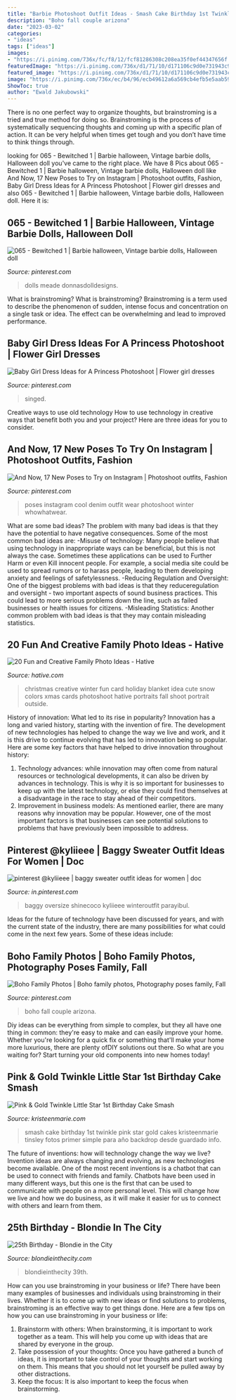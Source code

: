 ```yaml
---
title: "Barbie Photoshoot Outfit Ideas - Smash Cake Birthday 1st Twinkle Pink Star Gold Cakes Kristeenmarie Tinsley Fotos Primer Simple Para Año Backdrop Desde Guardado Info"
description: "Boho fall couple arizona"
date: "2023-03-02"
categories:
- "ideas"
tags: ["ideas"]
images:
- "https://i.pinimg.com/736x/fc/f8/12/fcf81286308c208ea35f0ef44347656f.jpg"
featuredImage: "https://i.pinimg.com/736x/d1/71/10/d171106c9d0e731943c92f4b5cc96f23.jpg"
featured_image: "https://i.pinimg.com/736x/d1/71/10/d171106c9d0e731943c92f4b5cc96f23.jpg"
image: "https://i.pinimg.com/736x/ec/b4/96/ecb49612a6a569cb4efb5e5aab59c01a.jpg"
ShowToc: true
author: "Ewald Jakubowski"
---
```



There is no one perfect way to organize thoughts, but brainstroming is a tried and true method for doing so. Brainstroming is the process of systematically sequencing thoughts and coming up with a specific plan of action. It can be very helpful when times get tough and you don’t have time to think things through.

	

		
looking for 065 - Bewitched 1 | Barbie halloween, Vintage barbie dolls, Halloween doll you've came to the right place. We have 8 Pics about 065 - Bewitched 1 | Barbie halloween, Vintage barbie dolls, Halloween doll like And Now, 17 New Poses to Try on Instagram | Photoshoot outfits, Fashion, Baby Girl Dress Ideas for A Princess Photoshoot | Flower girl dresses and also 065 - Bewitched 1 | Barbie halloween, Vintage barbie dolls, Halloween doll. Here it is:
		
    
## 065 - Bewitched 1 | Barbie Halloween, Vintage Barbie Dolls, Halloween Doll

<img loading=lazy src="https://i.pinimg.com/736x/e5/23/ef/e523ef60dd8cec53eb7e2763be93ee57.jpg" onerror="this.onerror=null;this.src='https://tse1.mm.bing.net/th?id=OIP.G25M2xeUZJlURT5Q6yDvEQAAAA&amp;pid=15.1';" alt="065 - Bewitched 1 | Barbie halloween, Vintage barbie dolls, Halloween doll">

_Source: pinterest.com_

>dolls meade donnasdolldesigns. 

	

What is brainstroming?
What is brainstroming? Brainstroming is a term used to describe the phenomenon of sudden, intense focus and concentration on a single task or idea. The effect can be overwhelming and lead to improved performance.

    
## Baby Girl Dress Ideas For A Princess Photoshoot | Flower Girl Dresses

<img loading=lazy src="https://i.pinimg.com/736x/ec/b4/96/ecb49612a6a569cb4efb5e5aab59c01a.jpg" onerror="this.onerror=null;this.src='https://tse4.mm.bing.net/th?id=OIP.3ZikBFnE7gHPArPGj3ClKAHaLH&amp;pid=15.1';" alt="Baby Girl Dress Ideas for A Princess Photoshoot | Flower girl dresses">

_Source: pinterest.com_

>singed. 

	

Creative ways to use old technology
How to use technology in creative ways that benefit both you and your project? Here are three ideas for you to consider.

    
## And Now, 17 New Poses To Try On Instagram | Photoshoot Outfits, Fashion

<img loading=lazy src="https://i.pinimg.com/736x/d1/71/10/d171106c9d0e731943c92f4b5cc96f23.jpg" onerror="this.onerror=null;this.src='https://tse2.mm.bing.net/th?id=OIP.688ScLDEnRH3JZuh0vJZ6gHaLH&amp;pid=15.1';" alt="And Now, 17 New Poses to Try on Instagram | Photoshoot outfits, Fashion">

_Source: pinterest.com_

>poses instagram cool denim outfit wear photoshoot winter whowhatwear. 

	

What are some bad ideas?
The problem with many bad ideas is that they have the potential to have negative consequences. Some of the most common bad ideas are: 
-Misuse of technology: Many people believe that using technology in inappropriate ways can be beneficial, but this is not always the case. Sometimes these applications can be used to Further Harm or even Kill innocent people. For example, a social media site could be used to spread rumors or to harass people, leading to them developing anxiety and feelings of safetylessness. 
-Reducing Regulation and Oversight: One of the biggest problems with bad ideas is that they reduceregulation and oversight - two important aspects of sound business practices. This could lead to more serious problems down the line, such as failed businesses or health issues for citizens. 
-Misleading Statistics: Another common problem with bad ideas is that they may contain misleading statistics.

    
## 20 Fun And Creative Family Photo Ideas - Hative

<img loading=lazy src="https://hative.com/wp-content/uploads/2014/11/family-photo-ideas/12-fun-creative-family-photo-ideas.jpg" onerror="this.onerror=null;this.src='https://tse3.mm.bing.net/th?id=OIP.oKSsgl-lOi1OLfaW0VdNuwHaLI&amp;pid=15.1';" alt="20 Fun and Creative Family Photo Ideas - Hative">

_Source: hative.com_

>christmas creative winter fun card holiday blanket idea cute snow colors xmas cards photoshoot hative portraits fall shoot portrait outside. 

	

History of innovation: What led to its rise in popularity?
Innovation has a long and varied history, starting with the invention of fire. The development of new technologies has helped to change the way we live and work, and it is this drive to continue evolving that has led to innovation being so popular. Here are some key factors that have helped to drive innovation throughout history: 
1) Technology advances: while innovation may often come from natural resources or technological developments, it can also be driven by advances in technology. This is why it is so important for businesses to keep up with the latest technology, or else they could find themselves at a disadvantage in the race to stay ahead of their competitors. 
2) Improvement in business models: As mentioned earlier, there are many reasons why innovation may be popular. However, one of the most important factors is that businesses can see potential solutions to problems that have previously been impossible to address.

    
## Pinterest @kyliieee | Baggy Sweater Outfit Ideas For Women | Doc

<img loading=lazy src="https://i.pinimg.com/736x/6e/48/f6/6e48f6b6cf5f22d1a00806e37f07ba60.jpg" onerror="this.onerror=null;this.src='https://tse3.mm.bing.net/th?id=OIP.QtZpzMB9a1MNXSgvqamt0QHaPt&amp;pid=15.1';" alt="pinterest @kyliieee | baggy sweater outfit ideas for women | doc">

_Source: in.pinterest.com_

>baggy oversize shinecoco kyliieee winteroutfit parayibul. 

	

Ideas for the future of technology have been discussed for years, and with the current state of the industry, there are many possibilities for what could come in the next few years. Some of these ideas include: 

    
## Boho Family Photos | Boho Family Photos, Photography Poses Family, Fall

<img loading=lazy src="https://i.pinimg.com/736x/fc/f8/12/fcf81286308c208ea35f0ef44347656f.jpg" onerror="this.onerror=null;this.src='https://tse1.mm.bing.net/th?id=OIP.8Nli3Oh4pupCb_omvQ6ZTgHaLH&amp;pid=15.1';" alt="Boho Family Photos | Boho family photos, Photography poses family, Fall">

_Source: pinterest.com_

>boho fall couple arizona. 

	

Diy ideas can be everything from simple to complex, but they all have one thing in common: they're easy to make and can easily improve your home. Whether you're looking for a quick fix or something that'll make your home more luxurious, there are plenty ofDIY solutions out there. So what are you waiting for? Start turning your old components into new homes today!

    
## Pink &amp; Gold Twinkle Little Star 1st Birthday Cake Smash

<img loading=lazy src="http://kristeenmarie.com/photography/blog/wp-content/uploads/2017/02/2017-02-28_0002.jpg" onerror="this.onerror=null;this.src='https://tse1.mm.bing.net/th?id=OIP.RVpVj5NH-5TOLLeJRQD8kwHaPx&amp;pid=15.1';" alt="Pink &amp; Gold Twinkle Little Star 1st Birthday Cake Smash">

_Source: kristeenmarie.com_

>smash cake birthday 1st twinkle pink star gold cakes kristeenmarie tinsley fotos primer simple para año backdrop desde guardado info. 

	

The future of inventions: how will technology change the way we live?
Invention ideas are always changing and evolving, as new technologies become available. One of the most recent inventions is a chatbot that can be used to connect with friends and family. Chatbots have been used in many different ways, but this one is the first that can be used to communicate with people on a more personal level. This will change how we live and how we do business, as it will make it easier for us to connect with others and learn from them.

    
## 25th Birthday - Blondie In The City

<img loading=lazy src="http://www.blondieinthecity.com/wp-content/uploads/2016/10/25th-Birthday-14.jpg" onerror="this.onerror=null;this.src='https://tse3.mm.bing.net/th?id=OIP.lg3opzjgRk5yYUFxCFkcZgHaLH&amp;pid=15.1';" alt="25th Birthday - Blondie in the City">

_Source: blondieinthecity.com_

>blondieinthecity 39th. 

	

How can you use brainstroming in your business or life?
There have been many examples of businesses and individuals using brainstroming in their lives. Whether it is to come up with new ideas or find solutions to problems, brainstroming is an effective way to get things done. Here are a few tips on how you can use brainstroming in your business or life: 
1. Brainstorm with others: When brainstorming, it is important to work together as a team. This will help you come up with ideas that are shared by everyone in the group. 
2. Take possession of your thoughts: Once you have gathered a bunch of ideas, it is important to take control of your thoughts and start working on them. This means that you should not let yourself be pulled away by other distractions. 
3. Keep the focus: It is also important to keep the focus when brainstorming.

